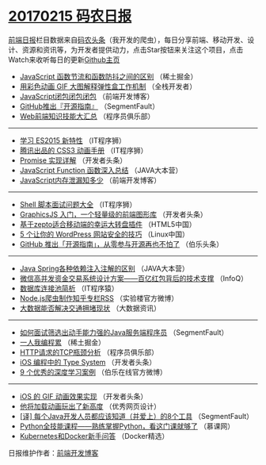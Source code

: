 # [20170215 码农日报](http://hao.caibaojian.com/date/2017/02/15)

[前端日报](http://caibaojian.com/c/news)栏目数据来自[码农头条](http://hao.caibaojian.com/)（我开发的爬虫），每日分享前端、移动开发、设计、资源和资讯等，为开发者提供动力，点击Star按钮来关注这个项目，点击Watch来收听每日的更新[Github主页](https://github.com/kujian/frontendDaily)
* [JavaScript 函数节流和函数防抖之间的区别](http://hao.caibaojian.com/26366.html) （稀土掘金）
* [用彩色动画 GIF 大图解释弹性盒工作机制](http://hao.caibaojian.com/26285.html) （全栈开发者）
* [JavaScript闭包闭包闭包](http://hao.caibaojian.com/26359.html) （前端开发博客）
* [GitHub推出『开源指南』](http://hao.caibaojian.com/26338.html) （SegmentFault）
* [Web前端知识技能大汇总](http://hao.caibaojian.com/26315.html) （程序员俱乐部）

***
* [学习 ES2015 新特性](http://hao.caibaojian.com/26355.html) （IT程序狮）
* [腾讯出品的 CSS3 动画手册](http://hao.caibaojian.com/26357.html) （IT程序狮）
* [Promise 实现详解](http://hao.caibaojian.com/26321.html) （开发者头条）
* [JavaScript Function 函数深入总结](http://hao.caibaojian.com/26311.html) （JAVA大本营）
* [JavaScript内存泄漏知多少](http://hao.caibaojian.com/26361.html) （前端开发博客）

***
* [Shell 脚本面试问题大全](http://hao.caibaojian.com/26356.html) （IT程序狮）
* [GraphicsJS 入门，一个轻量级的前端图形库](http://hao.caibaojian.com/26324.html) （开发者头条）
* [基于zepto适合移动端的幸运大转盘插件](http://hao.caibaojian.com/26370.html) （HTML5中国）
* [5 个让你的 WordPress 网站安全的技巧](http://hao.caibaojian.com/26296.html) （Linux中国）
* [GitHub 推出「开源指南」，从零参与开源再也不怕了](http://hao.caibaojian.com/26327.html) （伯乐头条）

***
* [Java Spring各种依赖注入注解的区别](http://hao.caibaojian.com/26310.html) （JAVA大本营）
* [微信高并发资金交易系统设计方案——百亿红包背后的技术支撑](http://hao.caibaojian.com/26281.html) （InfoQ）
* [数据库连接池简析](http://hao.caibaojian.com/26326.html) （IT程序猿）
* [Node.js爬虫制作知乎专栏RSS](http://hao.caibaojian.com/26348.html) （实验楼官方微博）
* [大数据能否解决交通拥堵现状](http://hao.caibaojian.com/26349.html) （大数据资讯）

***
* [如何面试筛选出动手能力强的Java服务端程序员](http://hao.caibaojian.com/26340.html) （SegmentFault）
* [一人我编程累](http://hao.caibaojian.com/26367.html) （稀土掘金）
* [HTTP请求的TCP瓶颈分析](http://hao.caibaojian.com/26314.html) （程序员俱乐部）
* [iOS 编程中的 Type System](http://hao.caibaojian.com/26325.html) （开发者头条）
* [9 个优秀的深度学习案例](http://hao.caibaojian.com/26368.html) （伯乐在线官方微博）

***
* [iOS 的 GIF 动画效果实现](http://hao.caibaojian.com/26372.html) （开发者头条）
* [他将加载动画玩出了新高度](http://hao.caibaojian.com/26362.html) （优秀网页设计）
* [[译] 每个Java开发人员都应该知道（并爱上）的8个工具](http://hao.caibaojian.com/26339.html) （SegmentFault）
* [Python全技能课程——熟练掌握Python，看这门课就够了](http://hao.caibaojian.com/26282.html) （慕课网）
* [Kubernetes和Docker新手问答](http://hao.caibaojian.com/26283.html) （Docker精选）

日报维护作者：[前端开发博客](http://caibaojian.com/) 